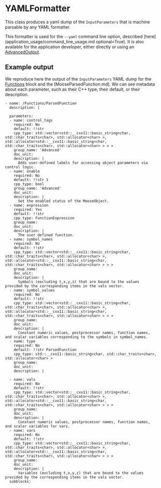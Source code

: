 # YAMLFormatter

This class produces a yaml dump of the `InputParameters` that is machine parsable by
any YAML formatter.

This formatter is used for the `--yaml` command line option, described
[here](application_usage/command_line_usage.md optional=True). It is also available for the
application developer, either directly or using an [AdvancedOutput](syntax/Outputs/index.md#advanced-output).

## Example output

We reproduce here the output of the `InputParameters` YAML dump for the [Functions](syntax/Functions/index.md)
block and the [MooseParsedFunction.md]. We can see metadata about each parameter, such as their
C++ type, their default, or their description.

```
- name: /Functions/ParsedFunction
  description: |

  parameters:
  - name: control_tags
    required: No
    default: !!str
    cpp_type: std::vector<std::__cxx11::basic_string<char, std::char_traits<char>, std::allocator<char> >, std::allocator<std::__cxx11::basic_string<char, std::char_traits<char>, std::allocator<char> > > >
    group_name: 'Advanced'
    doc_unit:
    description: |
      Adds user-defined labels for accessing object parameters via control logic.
  - name: enable
    required: No
    default: !!str 1
    cpp_type: bool
    group_name: 'Advanced'
    doc_unit:
    description: |
      Set the enabled status of the MooseObject.
  - name: expression
    required: Yes
    default: !!str
    cpp_type: FunctionExpression
    group_name:
    doc_unit:
    description: |
      The user defined function.
  - name: symbol_names
    required: No
    default: !!str
    cpp_type: std::vector<std::__cxx11::basic_string<char, std::char_traits<char>, std::allocator<char> >, std::allocator<std::__cxx11::basic_string<char, std::char_traits<char>, std::allocator<char> > > >
    group_name:
    doc_unit:
    description: |
      Symbols (excluding t,x,y,z) that are bound to the values provided by the corresponding items in the vals vector.
  - name: symbol_values
    required: No
    default: !!str
    cpp_type: std::vector<std::__cxx11::basic_string<char, std::char_traits<char>, std::allocator<char> >, std::allocator<std::__cxx11::basic_string<char, std::char_traits<char>, std::allocator<char> > > >
    group_name:
    doc_unit:
    description: |
      Constant numeric values, postprocessor names, function names, and scalar variables corresponding to the symbols in symbol_names.
  - name: type
    required: No
    default: !!str ParsedFunction
    cpp_type: std::__cxx11::basic_string<char, std::char_traits<char>, std::allocator<char> >
    group_name:
    doc_unit:
    description: |

  - name: vals
    required: No
    default: !!str
    cpp_type: std::vector<std::__cxx11::basic_string<char, std::char_traits<char>, std::allocator<char> >, std::allocator<std::__cxx11::basic_string<char, std::char_traits<char>, std::allocator<char> > > >
    group_name:
    doc_unit:
    description: |
      Constant numeric values, postprocessor names, function names, and scalar variables for vars.
  - name: vars
    required: No
    default: !!str
    cpp_type: std::vector<std::__cxx11::basic_string<char, std::char_traits<char>, std::allocator<char> >, std::allocator<std::__cxx11::basic_string<char, std::char_traits<char>, std::allocator<char> > > >
    group_name:
    doc_unit:
    description: |
      Variables (excluding t,x,y,z) that are bound to the values provided by the corresponding items in the vals vector.
  subblocks:

```
